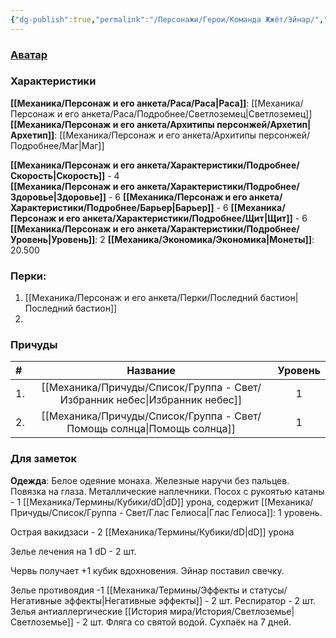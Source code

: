 ```yaml
---
{"dg-publish":true,"permalink":"/Персонажи/Герои/Команда Жжёт/Эйнар/","noteIcon":"","created":"2025-08-22T13:38:19.168+03:00","updated":"2025-09-12T12:49:39.207+03:00"}
---
```





### [Аватар](Эйнар.png)
### Характеристики
**[[Механика/Персонаж и его анкета/Раса/Раса\|Раса]]**: [[Механика/Персонаж и его анкета/Раса/Подробнее/Светлоземец\|Светлоземец]]
**[[Механика/Персонаж и его анкета/Архитипы персонжей/Архетип\|Архетип]]**: [[Механика/Персонаж и его анкета/Архитипы персонжей/Подробнее/Маг\|Маг]]

 **[[Механика/Персонаж и его анкета/Характеристики/Подробнее/Скорость\|Скорость]]** - 4  
 **[[Механика/Персонаж и его анкета/Характеристики/Подробнее/Здоровье\|Здоровье]]** - 6
 **[[Механика/Персонаж и его анкета/Характеристики/Подробнее/Барьер\|Барьер]]** - 6
 **[[Механика/Персонаж и его анкета/Характеристики/Подробнее/Щит\|Щит]]** - 6   
 **[[Механика/Персонаж и его анкета/Характеристики/Подробнее/Уровень\|Уровень]]**: 2
**[[Механика/Экономика/Экономика\|Монеты]]**: 20.500  

### Перки:
1. [[Механика/Персонаж и его анкета/Перки/Последний бастион\|Последний бастион]]
2. 

### Причуды

| #   |      Название       | Уровень |
|:--- |:-------------------:|:-------:|
| 1.  | [[Механика/Причуды/Список/Группа - Свет/Избранник небес\|Избранник небес]] |    1    |
| 2.  |  [[Механика/Причуды/Список/Группа - Свет/Помощь солнца\|Помощь солнца]]  |    1    |



### Для заметок

**Одежда**:
Белое одеяние монаха. Железные наручи без пальцев. Повязка на глаза. Металлические наплечники.
Посох с рукоятью катаны - 1 [[Механика/Термины/Кубики/dD\|dD]] урона, содержит [[Механика/Причуды/Список/Группа - Свет/Глас Гелиоса\|Глас Гелиоса]]: 1 уровень.

Острая вакидзаси - 2 [[Механика/Термины/Кубики/dD\|dD]] урона

Зелье лечения на 1 dD - 2 шт.

Червь получает +1 кубик вдохновения. Эйнар поставил свечку. 

Зелье противоядия -1 [[Механика/Термины/Эффекты и статусы/Негативные эффекты\|Негативные эффекты]] - 2 шт.
Респиратор - 2 шт. 
Зелья антиаллергические [[История мира/История/Светлоземье\|Светлоземье]] - 2 шт. 
Фляга со святой водой. Сухпаёк на 7 дней.